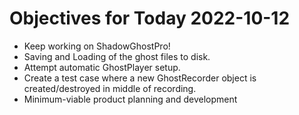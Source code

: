 # Objectives for Today 2022-10-12

- Keep working on ShadowGhostPro!
- Saving and Loading of the ghost files to disk.
- Attempt automatic GhostPlayer setup.
- Create a test case where a new GhostRecorder object is created/destroyed in middle of recording.
- Minimum-viable product planning and development
